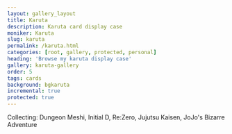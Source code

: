 ```yaml
---
layout: gallery_layout
title: Karuta
description: Karuta card display case
moniker: Karuta
slug: karuta
permalink: /karuta.html
categories: [root, gallery, protected, personal]
heading: 'Browse my karuta display case'
gallery: karuta-gallery
order: 5
tags: cards
background: bgkaruta
incremental: true
protected: true
---
```


<!-- # Karuta page -->
<!-- pagination: true -->

Collecting: Dungeon Meshi, Initial D, Re:Zero, Jujutsu Kaisen, JoJo's Bizarre Adventure
